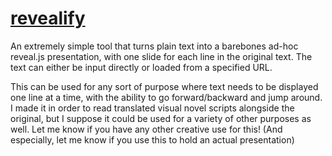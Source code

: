 # [revealify](https://meew0.github.io/revealify/)

An extremely simple tool that turns plain text into a barebones ad-hoc reveal.js presentation, with one slide for each line in the original text. The text can either be input directly or loaded from a specified URL.

This can be used for any sort of purpose where text needs to be displayed one line at a time, with the ability to go forward/backward and jump around. I made it in order to read translated visual novel scripts alongside the original, but I suppose it could be used for a variety of other purposes as well. Let me know if you have any other creative use for this! (And especially, let me know if you use this to hold an actual presentation)
